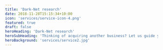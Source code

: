 ```yaml
---
title: 'Dark-Net research'
date: 2018-11-28T15:15:34+10:00
icon: 'services/service-icon-4.png'
featured: true
draft: false
heroHeading: 'Dark-Net research'
heroSubHeading: 'Thinking of acquiring another business? Let us guide you through the process.'
heroBackground: 'services/service2.jpg'
---
```


